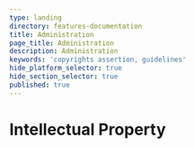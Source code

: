 ```yaml
---
type: landing
directory: features-documentation
title: Administration
page_title: Administration
description: Administration
keywords: 'copyrights assertion, guidelines'
hide_platform_selector: true
hide_section_selector: true
published: true
---
```


# Intellectual Property
